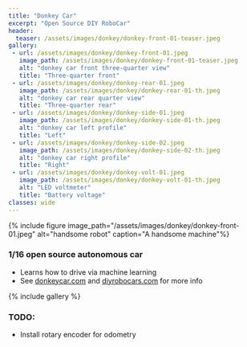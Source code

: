 ```yaml
---
title: "Donkey Car"
excerpt: "Open Source DIY RoboCar"
header:
  teaser: /assets/images/donkey/donkey-front-01-teaser.jpeg
gallery:
 - url: /assets/images/donkey/donkey-front-01.jpeg
   image_path: /assets/images/donkey/donkey-front-01-teaser.jpeg
   alt: "donkey car front three-quarter view"
   title: "Three-quarter front"
 - url: /assets/images/donkey/donkey-rear-01.jpeg
   image_path: /assets/images/donkey/donkey-rear-01-th.jpeg
   alt: "donkey car rear quarter view"
   title: "Three-quarter rear"
 - url: /assets/images/donkey/donkey-side-01.jpeg
   image_path: /assets/images/donkey/donkey-side-01-th.jpeg
   alt: "donkey car left profile"
   title: "Left"
 - url: /assets/images/donkey/donkey-side-02.jpeg
   image_path: /assets/images/donkey/donkey-side-02-th.jpeg
   alt: "donkey car right profile"
   title: "Right"
 - url: /assets/images/donkey/donkey-volt-01.jpeg
   image_path: /assets/images/donkey/donkey-volt-01-th.jpeg
   alt: "LED voltmeter"
   title: "Battery voltage"
classes: wide
---
```


{% include figure image_path="/assets/images/donkey/donkey-front-01.jpeg" alt="handsome robot" caption="A handsome machine"%}

### 1/16 open source autonomous car

* Learns how to drive via machine learning<br/>
* See [donkeycar.com](http://www.donkeycar.com/) and [diyrobocars.com](http://diyrobocars.com/) for more info

{% include gallery %}
<!-- Components:
* [Exceed RC 1/16 scale monster truck](https://www.nitrorcx.com/51c853-stripeblue-24-ghz.html)
* [Jetson Nano](https://developer.nvidia.com/embedded/jetson-nano-developer-kit)
* [Generic Pi Camera v2 (8mp Sony IMX219)](://smile.amazon.com/gp/product/B07T43K7LC)<br/> -->

### TODO:
* Install rotary encoder for odometry